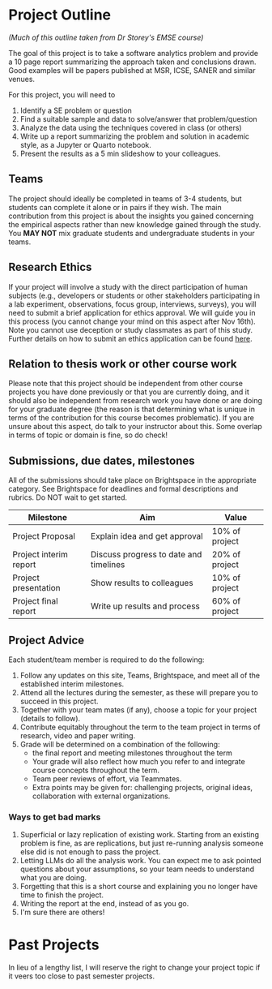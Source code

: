 # Project Outline

*(Much of this outline taken from Dr Storey's EMSE course)*

The goal of this project is to take a software analytics problem and provide a 10 page report summarizing the approach taken and conclusions drawn. Good examples will be papers published at MSR, ICSE, SANER and similar venues.

For this project, you will need to 
1. Identify a SE problem or question
2. Find a suitable sample and data to solve/answer that problem/question
3. Analyze the data using the techniques covered in class (or others)
4. Write up a report summarizing the problem and solution in academic style, as a Jupyter or Quarto notebook.
5. Present the results as a 5 min slideshow to your colleagues.

## Teams 

The project should ideally be completed in teams of 3-4 students, but students can complete it alone or in pairs if they wish.  The main contribution from this project is about the insights you gained concerning the empirical aspects rather than new knowledge gained through the study. You **MAY NOT** mix graduate students and undergraduate students in your teams.

## Research Ethics

If your project will involve a study with the direct participation of human subjects (e.g., developers or students or other stakeholders participating in a lab experiment, observations, focus group, interviews, surveys), you will need to submit a brief application for ethics approval. We will guide you in this process (you cannot change your mind on this aspect after Nov 16th). Note you cannot use deception or study classmates as part of this study. Further details on how to submit an ethics application can be found [here](https://github.com/margaretstorey/EmseUvic2020/tree/master/activities/project-2-ethics).

## Relation to thesis work or other course work

Please note that this project should be independent from other course projects you have done previously or that you are currently doing, and it should also be independent from research work you have done or are doing for your graduate degree (the reason is that determining what is unique in terms of the contribution for this course becomes problematic). If you are unsure about this aspect, do talk to your instructor about this.  Some overlap in terms of topic or domain is fine, so do check!

## Submissions, due dates, milestones

All of the submissions should take place on Brightspace in the appropriate category. See Brightspace for deadlines and formal descriptions and rubrics. Do NOT wait to get started.

| Milestone              | Aim                                    | Value           |
| ---------------------- | -------------------------------------- | --------------- |
| Project Proposal       | Explain idea and get approval          | 10% of project  |
| Project interim report | Discuss progress to date and timelines | 20% of project  |
| Project presentation   | Show results to colleagues             | 10% of project  |
| Project final report   | Write up results and process           | 60%  of project |

## Project Advice

Each student/team member is required to do the following:

1. Follow any updates on this site, Teams, Brightspace, and meet all of the established interim milestones.
2. Attend all the lectures during the semester, as these will prepare you to succeed in this project.
3. Together with your team mates (if any), choose a topic for your project (details to follow).
4. Contribute equitably throughout the term to the team project in terms of research, video and paper writing.
5. Grade will be determined on a combination of the following:
    - the final report and meeting milestones throughout the term
    - Your grade will also reflect how much you refer to and integrate course concepts throughout the term.
    - Team peer reviews of effort, via Teammates.
    - Extra points may be given for: challenging projects, original ideas, collaboration with external organizations.

### Ways to get bad marks
1. Superficial or lazy replication of existing work. Starting from an existing problem is fine, as are replications, but just re-running analysis someone else did is not enough to pass the project.
2. Letting LLMs do all the analysis work. You can expect me to ask pointed questions about your assumptions, so your team needs to understand what you are doing.
3. Forgetting that this is a short course and explaining you no longer have time to finish the project. 
4. Writing the report at the end, instead of as you go.
5. I'm sure there are others! 

# Past Projects
In lieu of a lengthy list, I will reserve the right to change your project topic if it veers too close to past semester projects. 

